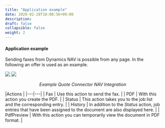 ```yaml
---
title: "Application example"
date: 2020-02-28T10:08:56+09:00
description: 
draft: false
collapsible: false
weight: 2
---
```


#### Application example

Sending faxes from Dynamics NAV is possible from any page. In the following an offer is used as an example.

![](/images/connectornav/fax/beispiel.png)
![](/images/connectornav/fax/beispiel2.png)<center>_Example Quote Connector NAV Integration_</center>

|Actions |
|---|---|
| Fax        | Use this action to send the fax.                                                                                 |
| PDF        | With this action you create the PDF.                                                                             |
| Status     | This action takes you to the job list and the corresponding entry.                                               |
| History    | In addition to the *Status* action, job entries that have been assigned to the document are also displayed here. |
| PdfPreview | With this action you can temporarily view the document in PDF format.                                            |